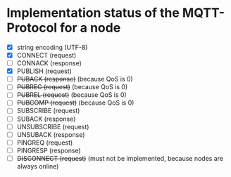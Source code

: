 # Implementation status of the MQTT-Protocol for a node

- [x] string encoding (UTF-8)
- [x] CONNECT (request)
- [ ] CONNACK (response)
- [x] PUBLISH (request)
- [ ] ~~PUBACK (response)~~ (because QoS is 0)
- [ ] ~~PUBREC (request)~~ (because QoS is 0)
- [ ] ~~PUBREL (request)~~ (because QoS is 0)
- [ ] ~~PUBCOMP (request)~~ (because QoS is 0)
- [ ] SUBSCRIBE (request)
- [ ] SUBACK (response)
- [ ] UNSUBSCRIBE (request)
- [ ] UNSUBACK (response)
- [ ] PINGREQ (request)
- [ ] PINGRESP (response)
- [ ] ~~DISCONNECT (request)~~ (must not be implemented, because nodes are always online)
